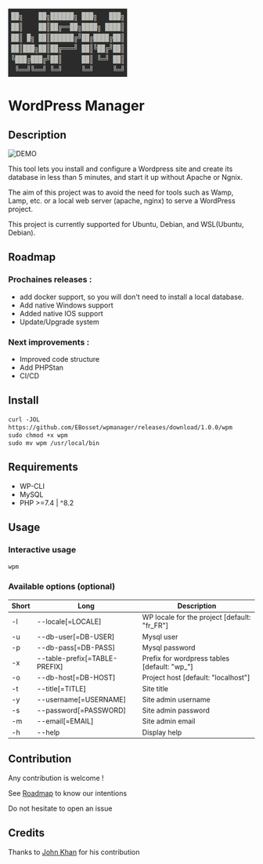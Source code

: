 ![WPM](wpm.png)

# WordPress Manager

## Description

![DEMO](demo.gif)

This tool lets you install and configure a Wordpress site and create its database in less than 5 minutes, and start it up without Apache or Ngnix.

The aim of this project was to avoid the need for tools such as Wamp, Lamp, etc. or a local web server (apache, nginx) to serve a WordPress project.

This project is currently supported for Ubuntu, Debian, and WSL(Ubuntu, Debian).

## Roadmap

### Prochaines releases :

- add docker support, so you will don't need to install a local database.
- Add native Windows support
- Added native IOS support
- Update/Upgrade system

### Next improvements :

- Improved code structure
- Add PHPStan
- CI/CD

## Install

```
curl -JOL https://github.com/EBosset/wpmanager/releases/download/1.0.0/wpm
sudo chmod +x wpm
sudo mv wpm /usr/local/bin
```

## Requirements

- WP-CLI
- MySQL
- PHP >=7.4 | ^8.2

## Usage

### Interactive usage

```
wpm
```

### Available options (optional)

| Short | Long                          | Description                                  |
|-------|-------------------------------|----------------------------------------------|
| -l    | --locale[=LOCALE]             | WP locale for the project [default: "fr_FR"] |
| -u    | --db-user[=DB-USER]           | Mysql user                                   |
| -p    | --db-pass[=DB-PASS]           | Mysql password                               |
| -x    | --table-prefix[=TABLE-PREFIX] | Prefix for wordpress tables [default: "wp_"] |
| -o    | --db-host[=DB-HOST]           | Project host [default: "localhost"]          |
| -t    | --title[=TITLE]               | Site title                                   |
| -y    | --username[=USERNAME]         | Site admin username                          |
| -s    | --password[=PASSWORD]         | Site admin password                          |
| -m    | --email[=EMAIL]               | Site admin email                             |
| -h    | --help                        | Display help                                 |



## Contribution

Any contribution is welcome !

See [Roadmap](#roadmap) to know our intentions

Do not hesitate to open an issue


## Credits

Thanks to [John Khan](https://github.com/johnkhansrc) for his contribution
